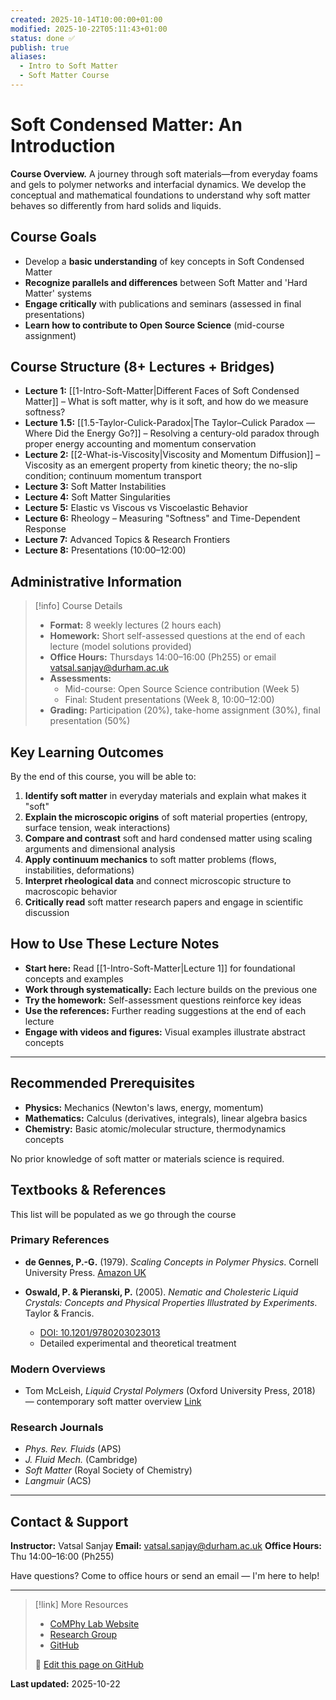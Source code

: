 ```yaml
---
created: 2025-10-14T10:00:00+01:00
modified: 2025-10-22T05:11:43+01:00
status: done ✅
publish: true
aliases:
  - Intro to Soft Matter
  - Soft Matter Course
---
```


# Soft Condensed Matter: An Introduction

**Course Overview.** A journey through soft materials—from everyday foams and gels to polymer networks and interfacial dynamics. We develop the conceptual and mathematical foundations to understand why soft matter behaves so differently from hard solids and liquids.

## Course Goals

- Develop a **basic understanding** of key concepts in Soft Condensed Matter
- **Recognize parallels and differences** between Soft Matter and 'Hard Matter' systems
- **Engage critically** with publications and seminars (assessed in final presentations)
- **Learn how to contribute to Open Source Science** (mid-course assignment)

## Course Structure (8+ Lectures + Bridges)

- **Lecture 1:** [[1-Intro-Soft-Matter|Different Faces of Soft Condensed Matter]] – What is soft matter, why is it soft, and how do we measure softness?
- **Lecture 1.5:** [[1.5-Taylor-Culick-Paradox|The Taylor–Culick Paradox — Where Did the Energy Go?]] – Resolving a century-old paradox through proper energy accounting and momentum conservation
- **Lecture 2:** [[2-What-is-Viscosity|Viscosity and Momentum Diffusion]] – Viscosity as an emergent property from kinetic theory; the no-slip condition; continuum momentum transport
- **Lecture 3:** Soft Matter Instabilities
- **Lecture 4:** Soft Matter Singularities
- **Lecture 5:** Elastic vs Viscous vs Viscoelastic Behavior
- **Lecture 6:** Rheology – Measuring "Softness" and Time-Dependent Response
- **Lecture 7:** Advanced Topics & Research Frontiers
- **Lecture 8:** Presentations (10:00–12:00)

## Administrative Information

> [!info] Course Details
> - **Format:** 8 weekly lectures (2 hours each)
> - **Homework:** Short self-assessed questions at the end of each lecture (model solutions provided)
> - **Office Hours:** Thursdays 14:00–16:00 (Ph255) or email [vatsal.sanjay@durham.ac.uk](mailto:vatsal.sanjay@durham.ac.uk)
> - **Assessments:**
>   - Mid-course: Open Source Science contribution (Week 5)
>   - Final: Student presentations (Week 8, 10:00–12:00)
> - **Grading:** Participation (20%), take-home assignment (30%), final presentation (50%)

## Key Learning Outcomes

By the end of this course, you will be able to:

1. **Identify soft matter** in everyday materials and explain what makes it "soft"
2. **Explain the microscopic origins** of soft material properties (entropy, surface tension, weak interactions)
3. **Compare and contrast** soft and hard condensed matter using scaling arguments and dimensional analysis
4. **Apply continuum mechanics** to soft matter problems (flows, instabilities, deformations)
5. **Interpret rheological data** and connect microscopic structure to macroscopic behavior
6. **Critically read** soft matter research papers and engage in scientific discussion

## How to Use These Lecture Notes

- **Start here:** Read [[1-Intro-Soft-Matter|Lecture 1]] for foundational concepts and examples
- **Work through systematically:** Each lecture builds on the previous one
- **Try the homework:** Self-assessment questions reinforce key ideas
- **Use the references:** Further reading suggestions at the end of each lecture
- **Engage with videos and figures:** Visual examples illustrate abstract concepts

---

## Recommended Prerequisites

- **Physics:** Mechanics (Newton's laws, energy, momentum)
- **Mathematics:** Calculus (derivatives, integrals), linear algebra basics
- **Chemistry:** Basic atomic/molecular structure, thermodynamics concepts

No prior knowledge of soft matter or materials science is required.

## Textbooks & References

This list will be populated as we go through the course

### Primary References

- **de Gennes, P.-G.** (1979). *Scaling Concepts in Polymer Physics*. Cornell University Press. [Amazon UK](https://www.amazon.co.uk/Scaling-Concepts-Polymer-Physics-Pierre-Gilles/dp/080141203X)

- **Oswald, P. & Pieranski, P.** (2005). *Nematic and Cholesteric Liquid Crystals: Concepts and Physical Properties Illustrated by Experiments*. Taylor & Francis.
  - [DOI: 10.1201/9780203023013](https://doi.org/10.1201/9780203023013)
  - Detailed experimental and theoretical treatment

### Modern Overviews

- Tom McLeish, *Liquid Crystal Polymers* (Oxford University Press, 2018) — contemporary soft matter overview [Link](https://global.oup.com/academic/product/soft-matter-9780198807131?cc=gb&lang=en&)

### Research Journals

- *Phys. Rev. Fluids* (APS)
- *J. Fluid Mech.* (Cambridge)
- *Soft Matter* (Royal Society of Chemistry)
- *Langmuir* (ACS)

---

## Contact & Support

**Instructor:** Vatsal Sanjay
**Email:** [vatsal.sanjay@durham.ac.uk](mailto:vatsal.sanjay@durham.ac.uk)
**Office Hours:** Thu 14:00–16:00 (Ph255)

Have questions? Come to office hours or send an email — I'm here to help!

---

> [!link] More Resources
> - [CoMPhy Lab Website](https://comphy-lab.org/)
> - [Research Group](https://comphy-lab.org/research)
> - [GitHub](https://github.com/comphy-lab)
>
> 📝 [Edit this page on GitHub](https://github.com/comphy-lab/CoMPhy-Lab-Blogs/blob/main/Lecture-Notes/Intro-Soft-Matter/0-README.md)

**Last updated:** 2025-10-22
